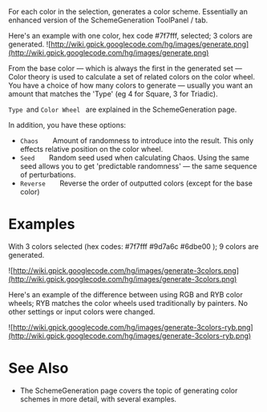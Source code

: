 For each color in the selection, generates a color scheme. Essentially an enhanced version of the SchemeGeneration ToolPanel / tab.

Here's an example with one color, hex code #7f7fff, selected; 3 colors are generated.
![http://wiki.gpick.googlecode.com/hg/images/generate.png](http://wiki.gpick.googlecode.com/hg/images/generate.png)

From the base color — which is always the first in the generated set — Color theory is used to calculate a set of related colors on the color wheel.
You have a choice of how many colors to generate — usually you want an amount that matches the 'Type' (eg 4 for Square, 3 for Triadic).

`Type `and `Color Wheel ` are explained in the SchemeGeneration page.

In addition, you have these options:
  * `Chaos    `Amount of randomness to introduce into the result. This only effects relative position on the color wheel.
  * `Seed    `Random seed used when calculating Chaos. Using the same seed allows you to get 'predictable randomness' — the same sequence of perturbations.
  * `Reverse    `Reverse the order of outputted colors (except for the base color)


# Examples #

With 3 colors selected (hex codes: #7f7fff #9d7a6c #6dbe00 ); 9 colors are generated.

![http://wiki.gpick.googlecode.com/hg/images/generate-3colors.png](http://wiki.gpick.googlecode.com/hg/images/generate-3colors.png)

Here's an example of the difference between using RGB and RYB color wheels;
RYB matches the color wheels used traditionally by painters. No other settings or input colors were changed.

![http://wiki.gpick.googlecode.com/hg/images/generate-3colors-ryb.png](http://wiki.gpick.googlecode.com/hg/images/generate-3colors-ryb.png)

# See Also #
  * The SchemeGeneration page covers the topic of generating color schemes in more detail, with several examples.